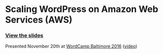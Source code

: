 # Scaling WordPress on Amazon Web Services (AWS)

### [View the slides](http://kingkool68.com/scaling-wordpress-on-aws/) ###

Presented November 20th at [WordCamp Baltimore 2016](https://2016.baltimore.wordcamp.org/session/scaling-up-wordpress-on-amazon-web-services/) ([video](https://wordpress.tv/2016/11/22/russell-heimlich-scaling-up-wordpress-on-amazon-web-services/))
